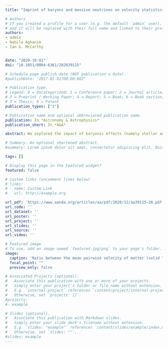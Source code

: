 ```yaml
---
title: "Imprint of baryons and massive neutrinos on velocity statistics"

# Authors
# If you created a profile for a user (e.g. the default `admin` user), write the username (folder name) here 
# and it will be replaced with their full name and linked to their profile.
authors:
- admin
- Nabila Aghanim
- Ian G. McCarthy


date: "2020-10-01"
doi: "10.1051/0004-6361/202039115"

# Schedule page publish date (NOT publication's date).
#publishDate: "2017-01-01T00:00:00Z"

# Publication type.
# Legend: 0 = Uncategorized; 1 = Conference paper; 2 = Journal article;
# 3 = Preprint / Working Paper; 4 = Report; 5 = Book; 6 = Book section;
# 7 = Thesis; 8 = Patent
publication_types: ["2"]

# Publication name and optional abbreviated publication name.
publication: In *Astronomy & Astrophysics*
publication_short: In *A&A*

abstract: We explored the impact of baryonic effects (namely stellar and active galactic nuclei feedback) on the moments of pairwise velocity using the Illustris-TNG, EAGLE, cosmo-OWLS, and BAHAMAS suites of cosmological hydrodynamical simulations. The assumption that the mean pairwise velocity of the gas component follows that of the dark matter is studied here at small separations, and we find that even at pair separations of 10-20 $h^{-1}\mathrm{Mpc,}$ there is a 4-5\% velocity bias. At smaller separations, it gets larger with varying strength depending on the sub-grid prescription. By isolating different physical processes, our findings suggest that the large-scale velocity bias is mainly driven by stellar rather than active galactic nuclei feedback. If unaccounted for, this velocity offset could possibly bias  cosmological constraints from the kinetic Sunyaev-Zel'dovich effect in future cosmic microwave background (CMB) surveys. Furthermore, we examined how the first and the second moment of the pairwise velocity are affected by both the baryonic and the neutrino free-streaming effects for both the matter and gas components. For both moments, we were able to disentangle the effects of baryonic processes from those of massive neutrinos; and for pair separations below 20 $h^{-1}\mathrm{Mpc}$, we find that these moments of the pairwise velocity decrease with increasing neutrino mass. Our work thus sets out a way in which the pairwise velocity statistics can be utilised to constrain the summed mass of neutrinos from future CMB surveys and peculiar velocity surveys.

# Summary. An optional shortened abstract.
#summary: Lorem ipsum dolor sit amet, consectetur adipiscing elit. Duis posuere tellus ac convallis placerat. Proin tincidunt magna sed ex sollicitudin condimentum.

tags: []

# Display this page in the Featured widget?
featured: false

# Custom links (uncomment lines below)
# links:
# - name: Custom Link
#   url: http://example.org

url_pdf: 'https://www.aanda.org/articles/aa/pdf/2020/12/aa39115-20.pdf'
url_code: ''
url_dataset: ''
url_poster: ''
url_project: ''
url_slides: ''
url_source: ''
url_video: ''

# Featured image
# To use, add an image named `featured.jpg/png` to your page's folder. 
image:
  caption: 'Ratio between the mean pairwise velocity of matter (solid lines) and gas (dashed lines) components with respect to collisionless matter only at $z$=0 for various feedback models in the BAHAMAS suite of simulations.'
  focal_point: ""
  preview_only: false

# Associated Projects (optional).
#   Associate this publication with one or more of your projects.
#   Simply enter your project's folder or file name without extension.
#   E.g. `internal-project` references `content/project/internal-project/index.md`.
#   Otherwise, set `projects: []`.
#projects:
#- example

# Slides (optional).
#   Associate this publication with Markdown slides.
#   Simply enter your slide deck's filename without extension.
#   E.g. `slides: "example"` references `content/slides/example/index.md`.
#   Otherwise, set `slides: ""`.
#slides: example
---
```

